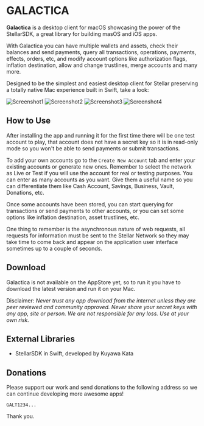 # GALACTICA

**Galactica** is a desktop client for macOS showcasing the power of the StellarSDK, a great library for building masOS and iOS apps.

With Galactica you can have multiple wallets and assets, check their balances and send payments, query all transactions, operations, payments, effects, orders, etc, and modify account options like authorization flags, inflation destination, allow and change trustlines, merge accounts and many more.

Designed to be the simplest and easiest desktop client for Stellar preserving a totally native Mac experience built in Swift, take a look:

![Screenshot1](media/screenshot1.jpg)
![Screenshot2](media/screenshot2.jpg)
![Screenshot3](media/screenshot3.jpg)
![Screenshot4](media/screenshot4.jpg)


## How to Use

After installing the app and running it for the first time there will be one test account to play, that account does not have a secret key so it is in read-only mode so you won't be able to send payments or submit transactions.

To add your own accounts go to the `Create New Account` tab and enter your existing accounts or generate new ones. Remember to select the network as Live or Test if you will use the account for real or testing purposes. You can enter as many accounts as you want. Give them a useful name so you can differentiate them like Cash Account, Savings, Business, Vault, Donations, etc.

Once some accounts have been stored, you can start querying for transactions or send payments to other accounts, or you can set some options like inflation destination, asset trustlines, etc.

One thing to remember is the asynchronous nature of web requests, all requests for information must be sent to the Stellar Network so they may take time to come back and appear on the application user interface sometimes up to a couple of seconds. 


## Download

Galactica is not available on the AppStore yet, so to run it you have to download the latest version and run it on your Mac. 

Disclaimer: *Never trust any app download from the internet unless they are peer reviewed and community approved. Never share your secret keys with any app, site or person. We are not responsible for any loss. Use at your own risk.*

## External Libraries

- StellarSDK in Swift, developed by Kuyawa Kata

## Donations

Please support our work and send donations to the following address so we can continue developing more awesome apps!

`GALT1234...`

Thank you.
